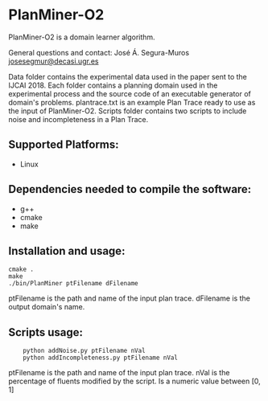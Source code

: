 # PlanMiner-O2
PlanMiner-O2 is a domain learner algorithm. 

General questions and contact: José Á. Segura-Muros <josesegmur@decasi.ugr.es>

Data folder contains the experimental data used in the paper sent to the IJCAI 2018. Each folder contains a planning domain used in the experimental process and the source code of an executable generator of domain's problems. plantrace.txt is an example Plan Trace ready to use as the input of PlanMiner-O2. Scripts folder contains two scripts to include noise and incompleteness in a Plan Trace.

## Supported Platforms:
- Linux

## Dependencies needed to compile the software:
- g++
- cmake
- make

## Installation and usage:
```
cmake .
make
./bin/PlanMiner ptFilename dFilename
  ```

ptFilename is the path and name of the input plan trace. dFilename is the output domain's name.

## Scripts usage:
```
	python addNoise.py ptFilename nVal
	python addIncompleteness.py ptFilename nVal
```

ptFilename is the path and name of the input plan trace.
nVal is the percentage of fluents modified by the script. Is a numeric value between [0, 1]
